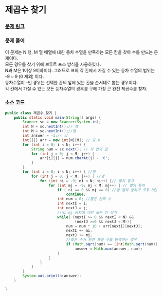 # 제곱수 찾기 

### [문제 링크](https://www.acmicpc.net/problem/1025)

### 문제 풀이
이 문제는 N 행, M 열 배열에 대한 등차 수열을 만족하는 모든 칸을 찾아 수를 만드는 문제이다.</br>
모든 경우를 찾기 위해 브루트 포스 방식을 사용하였다.</br>
N과 M은 1이상 9이하이다. 그러므로 표의 각 칸에서 가질 수 있는 등차 수열의 범위는 -9 ~ 9 (0 제외) 이다.</br>
등차수열이 -인 경우는 선택한 칸의 앞에 있는 칸을 순서데로 뽑는 경우이다.</br>
각 칸에서 가질 수 있는 모든 등차수열의 경우를 구해 가장 큰 완전 제곱수를 찾자.</br>
### 소스 코드
```java
public class 제곱수_찾기 {
    public static void main(String[] args) {
        Scanner sc = new Scanner(System.in);
        int N = sc.nextInt();// 행
        int M = sc.nextInt();//열
        int answer = -1;// 답
        int[][] arr = new int[N][M]; // 표 A
        for (int i = 0; i < N; i++) {
            String num = sc.next(); // 각 칸의 값
            for (int j = 0; j < M; j++) {
                arr[i][j] = num.charAt(j) - '0';
            }
        }
        for (int i = 0; i < N; i++) { //행
            for (int j = 0; j < M; j++) { //열
                for (int ni = -9; ni < N; ni++) {// 행의 등차
                    for (int mj = -9; mj < M; mj++) { // 열의 등차
                        if ( ni == 0 && mj == 0) //행 열의 등차가 모두 0인 경우
                            continue;
                        int num = 0; //뽑은 칸의 수
                        int nextI = i; 
                        int nextJ = j;
                        //ni mj 등차에 대한 모든 칸 찾기
                        while( (nextI >= 0 && nextI < N) &&
                                (nextJ >=0 && nextJ < M)){
                            num = num * 10 + arr[nextI][nextJ];
                            nextI += ni;
                            nextJ += mj;
                            //찾은 수가 완전 제곱 수를 만족하는 경우
                            if (Math.sqrt(num) == (int)Math.sqrt(num))
                                answer = Math.max(answer, num);
                        }
                    }
                }
            }
        }
        System.out.println(answer);
    }

}

```